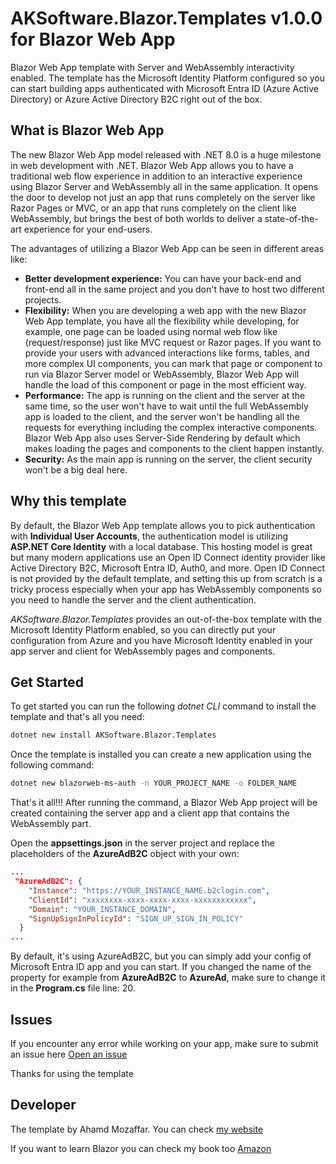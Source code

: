 # AKSoftware.Blazor.Templates v1.0.0 for Blazor Web App

Blazor Web App template with Server and WebAssembly interactivity enabled. The template has the Microsoft Identity Platform configured so you can start building apps authenticated with Microsoft Entra ID (Azure Active Directory) or Azure Active Directory B2C right out of the box.

## What is Blazor Web App

The new Blazor Web App model released with .NET 8.0 is a huge milestone in web development with .NET.
Blazor Web App allows you to have a traditional web flow experience in addition to an interactive experience using Blazor Server and WebAssembly all in the same application. It opens the door to develop not just an app that runs completely on the server like Razor Pages or MVC, or an app that runs completely on the client like WebAssembly, but brings the best of both worlds to deliver a state-of-the-art experience for your end-users.

The advantages of utilizing a Blazor Web App can be seen in different areas like:
- **Better development experience:** You can have your back-end and front-end all in the same project and you don't have to host two different projects.
- **Flexibility:** When you are developing a web app with the new Blazor Web App template, you have all the flexibility while developing, for example, one page can be loaded using normal web flow like (request/response) just like MVC request or Razor pages. If you want to provide your users with advanced interactions like forms, tables, and more complex UI components, you can mark that page or component to run via Blazor Server model or WebAssembly, Blazor Web App will handle the load of this component or page in the most efficient way.
- **Performance:** The app is running on the client and the server at the same time, so the user won't have to wait until the full WebAssembly app is loaded to the client, and the server won't be handling all the requests for everything including the complex interactive components. Blazor Web App also uses Server-Side Rendering by default which makes loading the pages and components to the client happen instantly.
- **Security:** As the main app is running on the server, the client security won't be a big deal here.

## Why this template
By default, the Blazor Web App template allows you to pick authentication with **Individual User Accounts**, the authentication model is utilizing **ASP.NET Core Identity** with a local database. This hosting model is great but many modern applications use an Open ID Connect identity provider like Active Directory B2C, Microsoft Entra ID, Auth0, and more. Open ID Connect is not provided by the default template, and setting this up from scratch is a tricky process especially when your app has WebAssembly components so you need to handle the server and the client authentication.

*AKSoftware.Blazor.Templates* provides an out-of-the-box template with the Microsoft Identity Platform enabled, so you can directly put your configuration from Azure and you have Microsoft Identity enabled in your app server and client for WebAssembly pages and components.

## Get Started
To get started you can run the following *dotnet CLI* command to install the template and that's all you need:
```bash
dotnet new install AKSoftware.Blazor.Templates
```
Once the template is installed you can create a new application using the following command:
```bash
dotnet new blazorweb-ms-auth -n YOUR_PROJECT_NAME -o FOLDER_NAME
```
That's it all!!!
After running the command, a Blazor Web App project will be created containing the server app and a client app that contains the WebAssembly part.

Open the **appsettings.json** in the server project and replace the placeholders of the **AzureAdB2C** object with your own:

```json
...
 "AzureAdB2C": {
    "Instance": "https://YOUR_INSTANCE_NAME.b2clogin.com",
    "ClientId": "xxxxxxxx-xxxx-xxxx-xxxx-xxxxxxxxxxxx",
    "Domain": "YOUR_INSTANCE_DOMAIN",
    "SignUpSignInPolicyId": "SIGN_UP_SIGN_IN_POLICY"
  }
...
```
By default, it's using AzureAdB2C, but you can simply add your config of Microsoft Entra ID app and you can start.
If you changed the name of the property for example from **AzureAdB2C** to **AzureAd**, make sure to change it in the **Program.cs** file line: 20.

## Issues
If you encounter any error while working on your app, make sure to submit an issue here [Open an issue](https://github.com/aksoftware98/blazor-webapp-microsoft-identity-auth/issues/new)

Thanks for using the template

## Developer
The template by Ahamd Mozaffar. You can check [my website](https://ahmadmozaffar.net)

If you want to learn Blazor you can check my book too [Amazon](https://www.amazon.com/Mastering-Blazor-WebAssembly-developing-Application/dp/1803235101/ref=tmm_pap_swatch_0?_encoding=UTF8&qid=&sr=)
